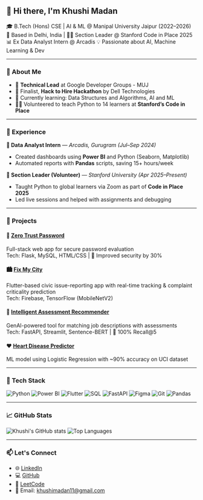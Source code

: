 ## 👋 Hi there, I'm Khushi Madan

🎓 B.Tech (Hons) CSE | AI & ML @ Manipal University Jaipur (2022–2026)  
📍 Based in Delhi, India | 👩‍🏫 Section Leader @ Stanford Code in Place 2025  
📊 Ex Data Analyst Intern @ Arcadis 
💡 Passionate about AI, Machine Learning & Dev 

---

### 🧠 About Me
- 📌 **Technical Lead** at Google Developer Groups - MUJ
- 🏅 Finalist, **Hack to Hire Hackathon** by Dell Technologies
- 🌱 Currently learning: Data Structures and Algorithms, AI and ML
- 🧑‍🏫 Volunteered to teach Python to 14 learners at **Stanford’s Code in Place**

---

### 💼 Experience

**🔹 Data Analyst Intern** — *Arcadis, Gurugram (Jul–Sep 2024)*  
- Created dashboards using **Power BI** and Python (Seaborn, Matplotlib)  
- Automated reports with **Pandas** scripts, saving 15+ hours/week  

**🔹 Section Leader (Volunteer)** — *Stanford University (Apr 2025–Present)*  
- Taught Python to global learners via Zoom as part of **Code in Place 2025**  
- Led live sessions and helped with assignments and debugging  

---

### 🔨 Projects

#### 🔐 [Zero Trust Password](https://github.com/khushimadan/Zero-Trust-Password)
Full-stack web app for secure password evaluation  
Tech: Flask, MySQL, HTML/CSS | 🔐 Improved security by 30%

#### 🏙️ [Fix My City](https://github.com/khushimadan/Fix-My-City)
Flutter-based civic issue-reporting app with real-time tracking & complaint criticality prediction  
Tech: Firebase, TensorFlow (MobileNetV2)

#### 🤖 [Intelligent Assessment Recommender](https://github.com/khushimadan/SHL_Assessment_Recommendation_System)
GenAI-powered tool for matching job descriptions with assessments  
Tech: FastAPI, Streamlit, Sentence-BERT | 🎯 100% Recall@5

#### ❤️ [Heart Disease Predictor](https://github.com/khushimadan/Heart-Disease-Prediction)
ML model using Logistic Regression with ~90% accuracy on UCI dataset  

---

### 🚀 Tech Stack
![Python](https://img.shields.io/badge/-Python-3776AB?style=flat&logo=python&logoColor=white)
![Power BI](https://img.shields.io/badge/-Power%20BI-F2C811?style=flat&logo=powerbi&logoColor=black)
![Flutter](https://img.shields.io/badge/-Flutter-02569B?style=flat&logo=flutter&logoColor=white)
![SQL](https://img.shields.io/badge/-SQL-4479A1?style=flat&logo=postgresql&logoColor=white)
![FastAPI](https://img.shields.io/badge/-FastAPI-009688?style=flat&logo=fastapi&logoColor=white)
![Figma](https://img.shields.io/badge/-Figma-F24E1E?style=flat&logo=figma&logoColor=white)
![Git](https://img.shields.io/badge/-Git-F05032?style=flat&logo=git&logoColor=white)
![Pandas](https://img.shields.io/badge/-Pandas-150458?style=flat&logo=pandas&logoColor=white)

---

### 📈 GitHub Stats

![Khushi's GitHub stats](https://github-readme-stats.vercel.app/api?username=khushimadan&show_icons=true&theme=radical)
![Top Languages](https://github-readme-stats.vercel.app/api/top-langs/?username=khushimadan&layout=compact&theme=radical)

---

### 📫 Let's Connect
- 🌐 [LinkedIn](https://www.linkedin.com/in/khushimadan/)
- 💻 [GitHub](https://github.com/khushimadan)
- 🎯 [LeetCode](https://leetcode.com/u/khushimadan/)
- 📧 Email: khushimadan11@gmail.com

